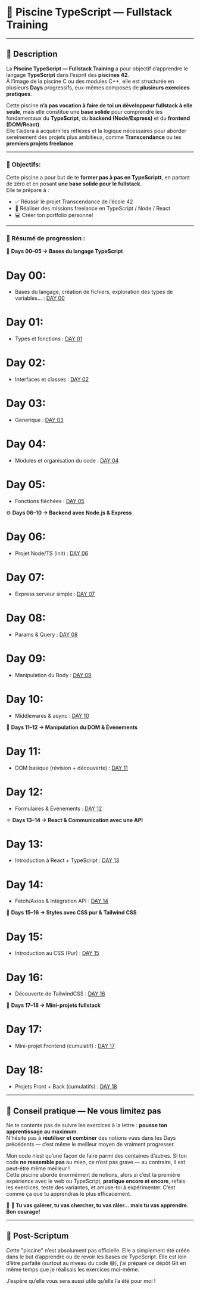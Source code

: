 # 🧪 Piscine TypeScript — Fullstack Training

---

## 🧭 Description

La **Piscine TypeScript — Fullstack Training** a pour objectif d’apprendre le langage **TypeScript** dans l’esprit des **piscines 42**.  
À l’image de la piscine C ou des modules C++, elle est structurée en plusieurs **Days** progressifs, eux-mêmes composés de **plusieurs exercices pratiques**.

Cette piscine **n’a pas vocation à faire de toi un développeur fullstack à elle seule**, mais elle constitue une **base solide** pour comprendre les fondamentaux du **TypeScript**, du **backend (Node/Express)** et du **frontend (DOM/React)**.  
Elle t’aidera à acquérir les réflexes et la logique nécessaires pour aborder sereinement des projets plus ambitieux, comme **Transcendance** ou tes **premiers projets freelance**.

---

  ### 🎯 Objectifs:
  
Cette piscine a pour but de te **former pas à pas en TypeScriptt**, en partant de zéro et en posant **une base solide pour le fullstack**.  
Elle te prépare à :
  - ✅ Réussir le projet Transcendance de l’école 42
  - 💼 Réaliser des missions freelance en TypeScript / Node / React
  - 💻 Créer ton portfolio personnel

---
### 📌 Résumé de progression :

🧩 **Days 00–05 → Bases du langage TypeScript**
# Day 00:
- Bases du langage, création de fichiers, exploration des types de variables… : [DAY 00](https://github.com/Othmanebhr/Piscine-TypeScript/tree/main/Day00)
# Day 01:
- Types et fonctions : [DAY 01](https://github.com/Othmanebhr/Piscine-TypeScript/tree/main/Day01)
# Day 02:
- Interfaces et classes : [DAY 02](https://github.com/Othmanebhr/Piscine-TypeScript/tree/main/Day02)
# Day 03:
- Generique : [DAY 03](https://github.com/Othmanebhr/Piscine-TypeScript/tree/main/Day03)
# Day 04:
- Modules et organisation du code : [DAY 04](https://github.com/Othmanebhr/Piscine-TypeScript/tree/main/Day04)
# Day 05:
- Fonctions fléchées : [DAY 05](https://github.com/Othmanebhr/Piscine-TypeScript/tree/main/Day05)

⚙️ **Days 06–10 → Backend avec Node.js & Express**  
# Day 06:
- Projet Node/TS (init) : [DAY 06](https://github.com/Othmanebhr/Piscine-TypeScript/tree/main/Day06)
# Day 07:
- Express serveur simple : [DAY 07](https://github.com/Othmanebhr/Piscine-TypeScript/tree/main/Day07)
# Day 08:
- Params & Query : [DAY 08](https://github.com/Othmanebhr/Piscine-TypeScript/tree/main/Day08)
# Day 09:
- Manipulation du Body : [DAY 09](https://github.com/Othmanebhr/Piscine-TypeScript/tree/main/Day09)
# Day 10:
- Middlewares & async : [DAY 10](https://github.com/Othmanebhr/Piscine-TypeScript/tree/main/Day10)

🎨 **Days 11–12 → Manipulation du DOM & Événements**  
# Day 11:
- DOM basique (révision + découverte) : [DAY 11](https://github.com/Othmanebhr/Piscine-TypeScript/tree/main/Day11)
# Day 12:
- Formulaires & Événements : [DAY 12](https://github.com/Othmanebhr/Piscine-TypeScript/tree/main/Day12)

⚛️ **Days 13–14 → React & Communication avec une API**
# Day 13:
- Introduction à React + TypeScript : [DAY 13](https://github.com/Othmanebhr/Piscine-TypeScript/tree/main/Day13)
# Day 14:
- Fetch/Axios & Intégration API : [DAY 14](https://github.com/Othmanebhr/Piscine-TypeScript/tree/main/Day14)

💅 **Days 15–16 → Styles avec CSS pur & Tailwind CSS** 
# Day 15:
- Introduction au CSS (Pur) : [DAY 15](https://github.com/Othmanebhr/Piscine-TypeScript/tree/main/Day15)
# Day 16:
- Découverte de TailwindCSS : [DAY 16](https://github.com/Othmanebhr/Piscine-TypeScript/tree/main/Day16)

🚀 **Days 17–18 → Mini-projets fullstack**
# Day 17:
- Mini-projet Frontend (cumulatif) : [DAY 17](https://github.com/Othmanebhr/Piscine-TypeScript/tree/main/Day17)
# Day 18:
- Projets Front + Back (cumulatifs) : [DAY 18](https://github.com/Othmanebhr/Piscine-TypeScript/tree/main/Day18)

---

## 🔁 Conseil pratique — Ne vous limitez pas

Ne te contente pas de suivre les exercices à la lettre : **pousse ton apprentissage au maximum**.  
N’hésite pas à **réutiliser et combiner** des notions vues dans les Days précédents — c’est même le meilleur moyen de vraiment progresser.

Mon code n’est qu’une façon de faire parmi des centaines d’autres. Si ton code **ne ressemble pas** au mien, ce n’est pas grave — au contraire, il est peut-être même meilleur !  
Cette piscine aborde énormément de notions, alors si c’est ta première expérience avec le web ou TypeScript, **pratique encore et encore**, refais les exercices, teste des variantes, et amuse-toi à expérimenter. C’est comme ça que tu apprendras le plus efficacement.

🚀 **🚀 Tu vas galérer, tu vas chercher, tu vas râler… mais tu vas apprendre. Bon courage!**

---

## 📝 Post-Scriptum
Cette "piscine" n’est absolument pas officielle. Elle a simplement été créée dans le but d’apprendre ou de revoir les bases de TypeScript.
Elle est loin d’être parfaite (surtout au niveau du code 😅), j’ai préparé ce dépôt Git en même temps que je réalisais les exercices moi-même.

J’espère qu’elle vous sera aussi utile qu’elle l’a été pour moi !
